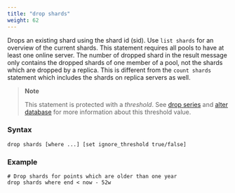 ```yaml
---
title: "drop shards"
weight: 62
---
```


Drops an existing shard using the shard id (sid). Use `list shards` for an
overview of the current shards. This statement requires all pools to have at
least one online server. The number of dropped shard in the result message
only contains the dropped shards of one member of a pool, not the shards which
are dropped by a replica. This is different from the `count shards` statement
which includes the shards on replica servers as well.

>**Note**
>
>This statement is protected with a *threshold*. See [drop series](../../series/drop_series) and [alter database](../../database/alter_database) for more information about this threshold value.

### Syntax

    drop shards [where ...] [set ignore_threshold true/false]

### Example

    # Drop shards for points which are older than one year
    drop shards where end < now - 52w
